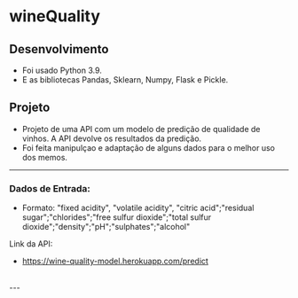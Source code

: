 # wineQuality
## Desenvolvimento
* Foi usado Python 3.9.
* E as bibliotecas Pandas, Sklearn, Numpy, Flask e Pickle.

## Projeto
* Projeto de uma API com um modelo de predição de qualidade de vinhos. A API devolve os resultados da predição. 
* Foi feita manipulçao e adaptação de alguns dados para o melhor uso dos memos.

---

### Dados de Entrada:
* Formato: "fixed acidity", "volatile acidity", "citric acid";"residual sugar";"chlorides";"free sulfur dioxide";"total sulfur dioxide";"density";"pH";"sulphates";"alcohol"

Link da API:
* https://wine-quality-model.herokuapp.com/predict

<br>
---
